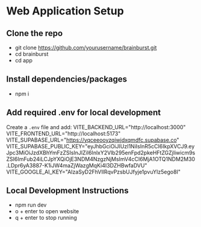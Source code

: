 # Web Application Setup

## Clone the repo
- git clone https://github.com/yourusername/brainburst.git
- cd brainburst
- cd app

## Install dependencies/packages
- npm i

## Add required .env for local development
Create a `.env` file and add:
VITE_BACKEND_URL="http://localhost:3000"
VITE_FRONTEND_URL="http://localhost:5173"
VITE_SUPABASE_URL="https://yqceeooyzqiwjdxqmdfc.supabase.co"
VITE_SUPABASE_PUBLIC_KEY="eyJhbGciOiJIUzI1NiIsInR5cCI6IkpXVCJ9.eyJpc3MiOiJzdXBhYmFzZSIsInJlZiI6InlxY2Vlb295enFpd2pkeHFtZGZjIiwicm9sZSI6ImFub24iLCJpYXQiOjE3NDM4NzgzNjMsImV4cCI6MjA1OTQ1NDM2M30.LDpr6yA3887-K1iJW4maZjWazgMqKi4I3DZHBwfaDVU"
VITE_GOOGLE_AI_KEY="AIzaSyD2FhVIlRqvPzsbUJfyje1pvuYIz5ego8I"


## Local Development Instructions
- npm run dev
- o + enter to open website
- q + enter to stop running
